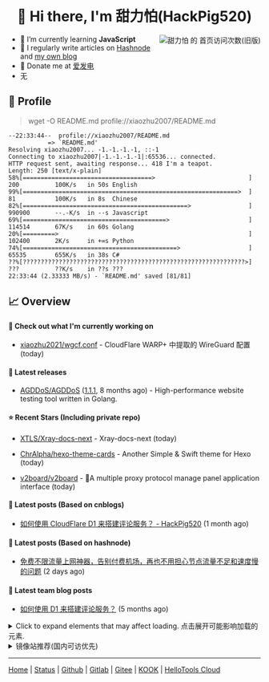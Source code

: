 <h1 align="center"> 👋 Hi there, I'm 甜力怕(HackPig520)</h1>
<div align="right"><img align="right" src="https://moe-counter.glitch.me/get/@xiaozhu2007?theme=rule34" alt="甜力怕 的 首页访问次数(旧版)"></div>

- 🌱 I’m currently learning **JavaScript**
- 📝 I regularly write articles on [Hashnode](https://hackpig520.hashnode.dev/) and [my own blog](https://xiaozhu2007.netlify.app/)
- 🧧 Donate me at [爱发电](https://afdian.net/a/xiaozhu2021)
- 无

## 📄 Profile

> wget -O README.md profile://xiaozhu2007/README.md

```
--22:33:44--  profile://xiaozhu2007/README.md
           => `README.md'
Resolving xiaozhu2007... -1.-1.-1.-1, ::-1
Connecting to xiaozhu2007|-1.-1.-1.-1|:65536... connected.
HTTP request sent, awaiting response... 418 I'm a teapot.
Length: 250 [text/x-plain]
58%[====================================>                          ] 200          100K/s   in 50s English
99%[============================================================>  ] 81           100K/s   in 8s  Chinese
82%[==============================================>                ] 990900       --.-K/s  in --s Javascript
69%[========================================>                      ] 114514       67K/s    in 60s Golang
20%[=========>                                                     ] 102400       2K/s     in +∞s Python
74%[===========================================>                   ] 65535        655K/s   in 38s C#
??%[??????????????????????????????????????????????????????????????>] ???          ??K/s    in ??s ???
22:33:44 (2.33333 MB/s) - `README.md' saved [81/81]
```

## 📈 Overview

#### 👷 Check out what I'm currently working on



- [xiaozhu2021/wgcf.conf](https://github.com/xiaozhu2021/wgcf.conf) - CloudFlare WARP&#43; 中提取的 WireGuard 配置 (today)

#### 🔭 Latest releases



- [AGDDoS/AGDDoS](https://github.com/AGDDoS/AGDDoS) ([1.1.1](https://github.com/AGDDoS/AGDDoS/releases/tag/1.1.1), 8 months ago) - High-performance website testing tool written in Golang.

#### ⭐ Recent Stars (Including **private** repo)



- [XTLS/Xray-docs-next](https://github.com/XTLS/Xray-docs-next) - Xray-docs-next (today)

- [ChrAlpha/hexo-theme-cards](https://github.com/ChrAlpha/hexo-theme-cards) - Another Simple &amp; Swift theme for Hexo (today)

- [v2board/v2board](https://github.com/v2board/v2board) - 🚀A multiple proxy protocol manage panel application interface (today)

#### 📰 Latest posts (Based on cnblogs)

- [如何使用 CloudFlare D1 来搭建评论服务？ - HackPig520](https://www.cnblogs.com/xiaozhu2020/p/d1-demo.html) (1 month ago)

#### 📰 Latest posts (Based on hashnode)

- [免费不限流量上网神器，告别付费机场，再也不用担心节点流量不足和速度慢的问题](https://hackpig520.hashnode.dev/warplus) (2 days ago)

#### 📰 Latest team blog posts

- [如何使用 D1 来搭建评论服务？](https://blog.yeeee.ml/posts/d1-demo-guide.html) (5 months ago)

<details>
  <summary>Click to expand elements that may affect loading. 点击展开可能影响加载的元素.</summary>

[![甜力怕's GitHub stats](https://github-readme-stats.vercel.app/api?username=xiaozhu2007&repo=hexo&locale=cn&count_private=true)](https://xiaozhu2007.github.io/)
[![Top Langs](https://github-readme-stats.vercel.app/api/top-langs/?username=xiaozhu2007)](https://github.com/xiaozhu2007)

#### 📫 Find me here

[![](https://img.shields.io/badge/-Blog-4fc08d?style=flat-square&logo=vue.js&logoColor=white)](https://xiaozhu2007.netlify.app/)
[![](https://img.shields.io/badge/-Email-D14836?style=flat-square&logo=gmail&logoColor=white)](mailto:hackpig520@gmail.com)
[![](https://img.shields.io/badge/QQ-faaf08?style=flat-square&logo=tencent-qq&logoColor=000000)](http://wpa.qq.com/msgrd?v=3&uin=3356136957&site=qq&menu=yes)
![](https://img.shields.io/badge/HackPig520-C160?style=flat-square&logo=wechat&logoColor=white)

#### 🛠 Platform & Tools

[![](https://img.shields.io/badge/Windows-10-2376bc?style=flat-square&logo=windows&logoColor=ffffff)](https://www.microsoft.com/windows/get-windows-10) [![](https://img.shields.io/badge/IDE-Visual%20Studio%20Code-blue?style=flat-square&logo=visual-studio-code&logoColor=ffffff)](https://code.visualstudio.com/)
[![](https://img.shields.io/badge/-HTML5-E34F26?style=flat-square&logo=html5&logoColor=white)](https://html.spec.whatwg.org/)
[![](https://img.shields.io/badge/-JavaScript-f7e018?style=flat-square&logo=javascript&logoColor=white)](https://www.ecma-international.org/)
[![](https://img.shields.io/badge/-TypeScript-3178c6?style=flat-square&logo=typescript&logoColor=white)](https://www.typescriptlang.org/)
[![](https://img.shields.io/badge/-Git-f05032?style=flat-square&logo=git&logoColor=white)](https://git-scm.com/)
[![](https://img.shields.io/badge/-Vue.js-4fc08d?style=flat-square&logo=vue.js&logoColor=ffffff)](https://vuejs.org/)
[![](https://img.shields.io/badge/-Node.js-43853d?style=flat-square&logo=node.js&logoColor=ffffff)](https://nodejs.org/)
[![](https://img.shields.io/badge/-Nuxt.js-00C58E?style=flat-square&logo=nuxt.js&logoColor=white)](https://nuxtjs.org/)

</details>
<details>
  <summary>镜像站推荐(国内可访优先)</summary>

| TYPE          | NODE                                                                                                                                                               |
| ------------- | ------------------------------------------------------------------------------------------------------------------------------------------------------------------ |
| Google Search | [AUST](https://search.aust.cf) - [ECNU](https://search.ecnu.cf) - [NJAU](https://search.njau.cf) - [AHAU](https://search.ahau.cf) - [AHNU](https://search.ahnu.cf) |
| Web Proxy     | [HelloTools Global Proxy](https://hellotools.eu.org/)(cloudflare)                                                                                                  |

Want more? Click [here](https://github.com/xiaozhu2007/-) to explore more!

</details>

---

[Home](https://xiaozhu2007.pages.dev/) | [Status](https://hellotools.statuspage.io/) | [Github](https://github.com/xiaozhu2007) | [Gitlab](https://gitlab.com/xiaozhu2007) | [Gitee](https://gitee.com/xiaozhu2007) | [KOOK](https://kook.top/) | [HelloTools Cloud](https://yeeee.ml/)

